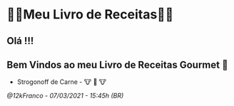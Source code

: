 # :man_cook:Meu​ ​Livro de Receitas:woman_cook: 

## Olá  !!!  

##         Bem Vindos  ao meu Livro de Receitas  Gourmet :wave: 

- Strogonoff de Carne​ ​-​ :cow: :cow2: :cow: 

*@12kFranco - 07/03/2021 -  15:45h  (BR)*

